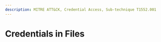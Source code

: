 ```yaml
---
description: MITRE ATT&CK, Credential Access, Sub-technique T1552.001
---
```


# Credentials in Files

